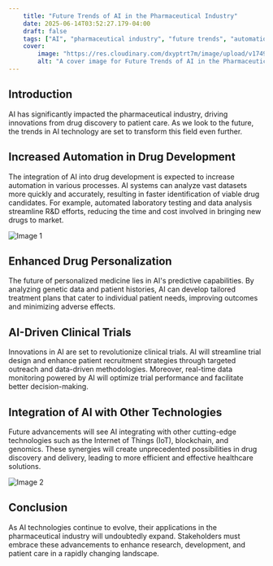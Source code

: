 ```yaml
---
    title: "Future Trends of AI in the Pharmaceutical Industry"
    date: 2025-06-14T03:52:27.179-04:00
    draft: false
    tags: ["AI", "pharmaceutical industry", "future trends", "automation"]
    cover:
        image: "https://res.cloudinary.com/dxyptrt7m/image/upload/v1749922877/nhan0uzvrd6gddhevbp3.jpg"
        alt: "A cover image for Future Trends of AI in the Pharmaceutical Industry"
---
```


## Introduction
AI has significantly impacted the pharmaceutical industry, driving innovations from drug discovery to patient care. As we look to the future, the trends in AI technology are set to transform this field even further.

## Increased Automation in Drug Development
The integration of AI into drug development is expected to increase automation in various processes. AI systems can analyze vast datasets more quickly and accurately, resulting in faster identification of viable drug candidates. For example, automated laboratory testing and data analysis streamline R&D efforts, reducing the time and cost involved in bringing new drugs to market.

![Image 1](https://res.cloudinary.com/dxyptrt7m/image/upload/v1749875260/grjge99ba0ls5ofglprp.jpg)

## Enhanced Drug Personalization
The future of personalized medicine lies in AI's predictive capabilities. By analyzing genetic data and patient histories, AI can develop tailored treatment plans that cater to individual patient needs, improving outcomes and minimizing adverse effects.

## AI-Driven Clinical Trials
Innovations in AI are set to revolutionize clinical trials. AI will streamline trial design and enhance patient recruitment strategies through targeted outreach and data-driven methodologies. Moreover, real-time data monitoring powered by AI will optimize trial performance and facilitate better decision-making.

## Integration of AI with Other Technologies
Future advancements will see AI integrating with other cutting-edge technologies such as the Internet of Things (IoT), blockchain, and genomics. These synergies will create unprecedented possibilities in drug discovery and delivery, leading to more efficient and effective healthcare solutions.

![Image 2](https://res.cloudinary.com/dxyptrt7m/image/upload/v1749875436/f0j6i9waujvmmwjchlbl.jpg)

## Conclusion
As AI technologies continue to evolve, their applications in the pharmaceutical industry will undoubtedly expand. Stakeholders must embrace these advancements to enhance research, development, and patient care in a rapidly changing landscape.
